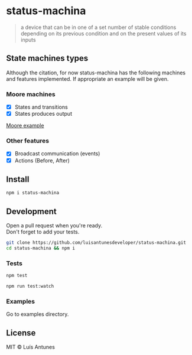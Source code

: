 # status-machina

> a device that can be in one of a set number of stable conditions depending on its previous condition and on the present values of its inputs

## State machines types

Although the citation, for now status-machina has the following machines and features implemented. If appropriate an example will be given.

### Moore machines

- [x] States and transitions
- [x] States produces output

[Moore example](https://github.com/luisantunesdeveloper/status-machina/blob/master/examples/moore/index.js)

### Other features

- [x] Broadcast communication (events)
- [x] Actions (Before, After)

## Install

```sh
npm i status-machina
```

## Development

Open a pull request when you're ready.  
Don't forget to add your tests.

```sh
git clone https://github.com/luisantunesdeveloper/status-machina.git
cd status-machina && npm i
```

### Tests

```sh
npm test
```

```sh
npm run test:watch
```

### Examples

Go to examples directory.

## License

MIT © Luís Antunes
